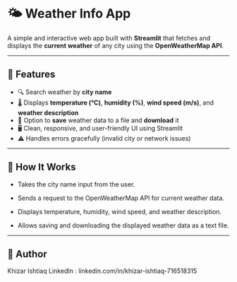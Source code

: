 # 🌤️ Weather Info App

A simple and interactive web app built with **Streamlit** that fetches and displays the **current weather** of any city using the **OpenWeatherMap API**.

---

## 🚀 Features

- 🔍 Search weather by **city name**  
- 🌡️ Displays **temperature (°C)**, **humidity (%)**, **wind speed (m/s)**, and **weather description**  
- 💾 Option to **save** weather data to a file and **download** it  
- 🖥️ Clean, responsive, and user-friendly UI using Streamlit  
- ⚠️ Handles errors gracefully (invalid city or network issues)

---
## 🧠 How It Works
- Takes the city name input from the user.

- Sends a request to the OpenWeatherMap API for current weather data.

- Displays temperature, humidity, wind speed, and weather description.

- Allows saving and downloading the displayed weather data as a text file.

---

## 👤 Author
Khizar Ishtiaq
LinkedIn : linkedin.com/in/khizar-ishtiaq-716518315
